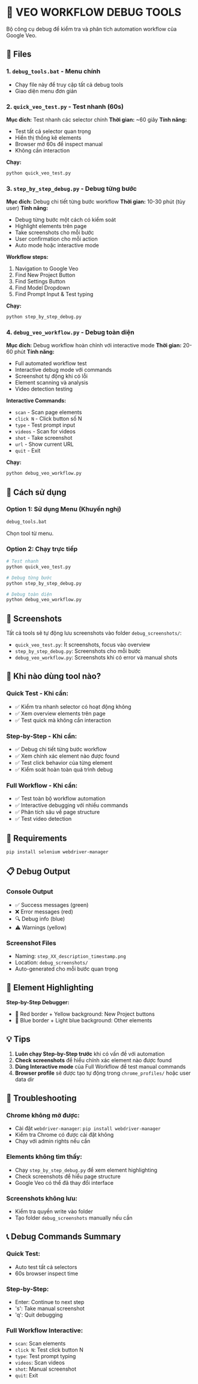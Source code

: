 # 🔧 VEO WORKFLOW DEBUG TOOLS

Bộ công cụ debug để kiểm tra và phân tích automation workflow của Google Veo.

## 📁 Files

### 1. `debug_tools.bat` - Menu chính
- Chạy file này để truy cập tất cả debug tools
- Giao diện menu đơn giản

### 2. `quick_veo_test.py` - Test nhanh (60s)
**Mục đích:** Test nhanh các selector chính
**Thời gian:** ~60 giây
**Tính năng:**
- Test tất cả selector quan trọng
- Hiển thị thống kê elements
- Browser mở 60s để inspect manual
- Không cần interaction

**Chạy:**
```bash
python quick_veo_test.py
```

### 3. `step_by_step_debug.py` - Debug từng bước
**Mục đích:** Debug chi tiết từng bước workflow
**Thời gian:** 10-30 phút (tùy user)
**Tính năng:**
- Debug từng bước một cách có kiểm soát
- Highlight elements trên page
- Take screenshots cho mỗi bước
- User confirmation cho mỗi action
- Auto mode hoặc interactive mode

**Workflow steps:**
1. Navigation to Google Veo
2. Find New Project Button
3. Find Settings Button  
4. Find Model Dropdown
5. Find Prompt Input & Test typing

**Chạy:**
```bash
python step_by_step_debug.py
```

### 4. `debug_veo_workflow.py` - Debug toàn diện
**Mục đích:** Debug workflow hoàn chỉnh với interactive mode
**Thời gian:** 20-60 phút
**Tính năng:**
- Full automated workflow test
- Interactive debug mode với commands
- Screenshot tự động khi có lỗi
- Element scanning và analysis
- Video detection testing

**Interactive Commands:**
- `scan` - Scan page elements
- `click N` - Click button số N
- `type` - Test prompt input
- `videos` - Scan for videos
- `shot` - Take screenshot
- `url` - Show current URL
- `quit` - Exit

**Chạy:**
```bash
python debug_veo_workflow.py
```

## 🚀 Cách sử dụng

### Option 1: Sử dụng Menu (Khuyến nghị)
```bash
debug_tools.bat
```
Chọn tool từ menu.

### Option 2: Chạy trực tiếp
```bash
# Test nhanh
python quick_veo_test.py

# Debug từng bước
python step_by_step_debug.py

# Debug toàn diện
python debug_veo_workflow.py
```

## 📸 Screenshots

Tất cả tools sẽ tự động lưu screenshots vào folder `debug_screenshots/`:
- `quick_veo_test.py`: Ít screenshots, focus vào overview
- `step_by_step_debug.py`: Screenshots cho mỗi bước
- `debug_veo_workflow.py`: Screenshots khi có error và manual shots

## 🎯 Khi nào dùng tool nào?

### Quick Test - Khi cần:
- ✅ Kiểm tra nhanh selector có hoạt động không
- ✅ Xem overview elements trên page
- ✅ Test quick mà không cần interaction

### Step-by-Step - Khi cần:
- ✅ Debug chi tiết từng bước workflow
- ✅ Xem chính xác element nào được found
- ✅ Test click behavior của từng element
- ✅ Kiểm soát hoàn toàn quá trình debug

### Full Workflow - Khi cần:
- ✅ Test toàn bộ workflow automation
- ✅ Interactive debugging với nhiều commands
- ✅ Phân tích sâu về page structure
- ✅ Test video detection

## 🔧 Requirements

```bash
pip install selenium webdriver-manager
```

## 📋 Debug Output

### Console Output
- ✅ Success messages (green)
- ❌ Error messages (red)  
- 🔍 Debug info (blue)
- ⚠️ Warnings (yellow)

### Screenshot Files
- Naming: `step_XX_description_timestamp.png`
- Location: `debug_screenshots/`
- Auto-generated cho mỗi bước quan trọng

## 🎨 Element Highlighting

**Step-by-Step Debugger:**
- 🔴 Red border + Yellow background: New Project buttons
- 🔵 Blue border + Light blue background: Other elements

## 💡 Tips

1. **Luôn chạy Step-by-Step trước** khi có vấn đề với automation
2. **Check screenshots** để hiểu chính xác element nào được found
3. **Dùng Interactive mode** của Full Workflow để test manual commands
4. **Browser profile** sẽ được tạo tự động trong `chrome_profiles/` hoặc user data dir

## 🐛 Troubleshooting

### Chrome không mở được:
- Cài đặt `webdriver-manager`: `pip install webdriver-manager`
- Kiểm tra Chrome có được cài đặt không
- Chạy với admin rights nếu cần

### Elements không tìm thấy:
- Chạy `step_by_step_debug.py` để xem element highlighting
- Check screenshots để hiểu page structure
- Google Veo có thể đã thay đổi interface

### Screenshots không lưu:
- Kiểm tra quyền write vào folder
- Tạo folder `debug_screenshots` manually nếu cần

## 📞 Debug Commands Summary

### Quick Test:
- Auto test tất cả selectors
- 60s browser inspect time

### Step-by-Step:
- Enter: Continue to next step
- 's': Take manual screenshot  
- 'q': Quit debugging

### Full Workflow Interactive:
- `scan`: Scan elements
- `click N`: Test click button N
- `type`: Test prompt typing
- `videos`: Scan videos
- `shot`: Manual screenshot
- `quit`: Exit
